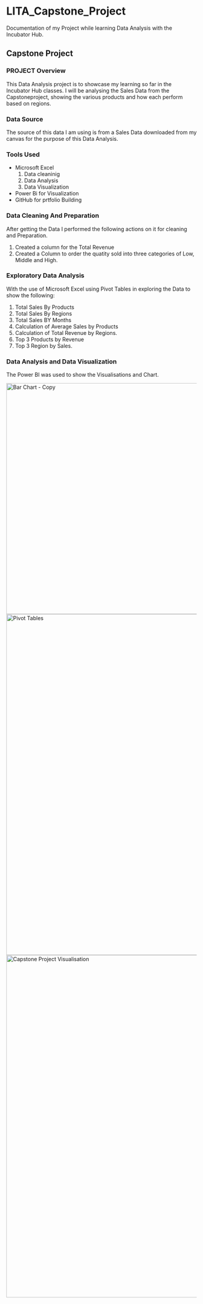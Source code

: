 # LITA_Capstone_Project
Documentation of my Project while learning Data Analysis with the Incubator Hub.
## Capstone Project
### PROJECT Overview
This Data Analysis project is to showcase my learning so far in the Incubator Hub classes. I will be analysing the Sales Data from the Capstoneproject, showing the various products and how each perform based on regions.

### Data Source
The source of this data I am using is from a Sales Data downloaded from my canvas for the purpose of this Data Analysis.

### Tools Used
- Microsoft Excel
  1. Data cleaninig
  2. Data Analysis
  3. Data Visualization
- Power Bi for Visualization
- GitHub for prtfolio Building

### Data Cleaning And Preparation
After getting the Data I performed the following actions on it for cleaning and Preparation.
1. Created a column for the Total Revenue
2. Created a Column to order the quatity sold into three categories of Low, Middle and High.

### Exploratory Data Analysis
With the use of Microsoft Excel using Pivot Tables in exploring the Data to show the following:
1. Total Sales By Products
2. Total Sales By Regions
3. Total Sales BY Months
4. Calculation of Average Sales by Products
5. Calculation of Total Revenue by Regions.
6. Top 3 Products by Revenue
7. Top 3 Region by Sales.
### Data Analysis and Data Visualization
The Power BI was used to show the Visualisations and Chart.


<img width="609" alt="Bar Chart - Copy" src="https://github.com/user-attachments/assets/3fd168c8-3bb9-46bf-9961-17d07a26a347">


<img width="899" alt="Pivot Tables" src="https://github.com/user-attachments/assets/fd6c3e7e-5811-4dc2-a2e0-e7d89281675c">


<img width="903" alt="Capstone Project Visualisation" src="https://github.com/user-attachments/assets/4971622b-70c5-45a3-bec3-f63506a8fd6d">


